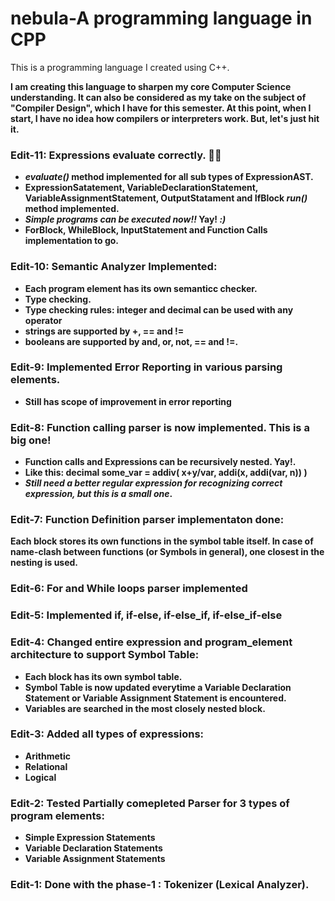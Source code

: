 # nebula-A programming language in CPP
 This is a programming language I created using C++.

**I am creating this language to sharpen my core Computer Science understanding. It can also be considered as my take on the subject of "Compiler Design", which I have for this semester.
At this point, when I start, I have no idea how compilers or interpreters work. But, let's just hit it.**
<b>
 
 ### Edit-11: Expressions evaluate correctly. 🎉🤩
 * *evaluate()* method implemented for all sub types of ExpressionAST.
 * ExpressionSatatement, VariableDeclarationStatement, VariableAssignmentStatement, OutputStatament and IfBlock *run()* method implemented.
 * *Simple programs can be executed now!!* Yay! *:)*
 * ForBlock, WhileBlock, InputStatement and Function Calls implementation to go.
 
 ### Edit-10: Semantic Analyzer Implemented:
* Each program element has its own semanticc checker.
* Type checking.
* Type checking rules: integer and decimal can be used with any operator
* strings are supported by +, == and !=
* booleans are supported by and, or, not, == and !=.
 
 ### Edit-9: Implemented Error Reporting in various parsing elements.
* Still has scope of improvement in error reporting
 
 
 ### Edit-8: Function calling parser is now implemented. This is a big one!
* Function calls and Expressions can be recursively nested. Yay!.
* Like this: decimal some_var = addiv( x+y/var, addi(x, addi(var, n)) )
* *Still need a better regular expression for recognizing correct expression, but this is a small one*.

 
 
 ### Edit-7: Function Definition parser implementaton done:
Each block stores its own functions in the symbol table itself. In case of name-clash between functions (or Symbols in general), one closest in the nesting is used.
 
 
 ### Edit-6: For and While loops parser implemented
 
 
 ### Edit-5: Implemented if, if-else, if-else_if, if-else_if-else
 
 
 ### Edit-4: Changed entire expression and program_element architecture to support Symbol Table:
* Each block has its own symbol table.
* Symbol Table is now updated everytime a Variable Declaration Statement or Variable Assignment Statement is encountered.
* Variables are searched in the most closely nested block.
 
 
 ### Edit-3: Added all types of expressions:
* Arithmetic
* Relational
* Logical

 
 ### Edit-2: Tested Partially comepleted Parser for 3 types of program elements:
* Simple Expression Statements
* Variable Declaration Statements
* Variable Assignment Statements


### Edit-1: Done with the phase-1 : Tokenizer (Lexical Analyzer).
